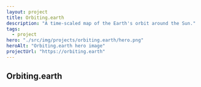 ```yaml
---
layout: project
title: Orbiting.earth
description: "A time-scaled map of the Earth's orbit around the Sun."
tags:
  - project
hero: "./src/img/projects/orbiting.earth/hero.png"
heroAlt: "Orbiting.earth hero image"
projectUrl: "https://orbiting.earth"
---
```


## Orbiting.earth
